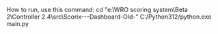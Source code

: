 How to run, use this command:
cd "e:\WRO scoring system\Beta 2\Controller 2.4\src\Scorix---Dashboard-Old-"
C:/Python312/python.exe main.py